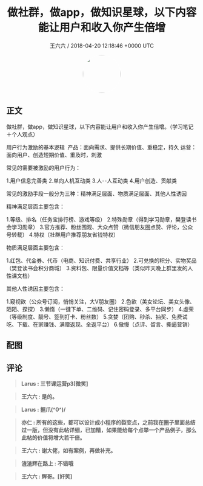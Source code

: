 <h1 align="center">做社群，做app，做知识星球，以下内容能让用户和收入你产生倍增</h1>
<p align="center">
    <a>王六六 / 2018-04-20 12:18:46 &#43;0000 UTC</a>
</p>

<div align="center">
    <img src="https://images.zsxq.com/FjoEggTJXg0GLhFKLn_iorf4P59Z?e=1590940799&amp;token=kIxbL07-8jAj8w1n4s9zv64FuZZNEATmlU_Vm6zD:ri9uHackkQeE-KOwebEfmaM-3AM=" width="100" height="100" style="border:1px solid;border-radius:50%; color:#ffffff"/>
</div>

## 正文

<div>
  做社群，做app，做知识星球，以下内容能让用户和收入你产生倍增。（学习笔记＋个人观点）

用户行为激励的基本逻辑
﻿
产品：面向需求、提供长期价值、重稳定，持久
运营：面向用户、创造短期价值、重及时，刺激

常见的需要被激励的用户行为：

1.用户信息完善类
2.单向人机互动类
3.人--人互动类
4.用户创造、贡献类

常见的激励手段一般分为三种：精神满足层面、物质满足层面、其他人性诱因

精神满足层面主要包含：

1.等级、排名（任务宝排行榜、游戏等级）
2.特殊勋章（得到学习勋章，樊登读书会学习勋章）
3.官方推荐、粉丝围观、大众点赞（微信朋友圈点赞、评论，公众号转载）
4.特权（社群用户推荐朋友省钱特权）

物质满足层面主要包含：

1.红包、代金券、代币（电商、知识付费、共享行业）
2.可兑换的积分、实物奖品（樊登读书会积分商城）
3.资料包、限量价值文档等（类似昨天晚上群里发的人性课文档）

其他人性诱因主要包含：

1.窥视欲（公众号订阅，悄悄关注，大V朋友圈）
2.色欲（美女论坛、美女头像、陌陌、探探）
3.懒惰（一键下单、二维码、记住密码登录、多平台同步）
4.虚荣（等级制度、靓号、签到打卡、粉丝数）
5.贪婪（团购、秒杀、抽奖、免费试吃、下载、在家赚钱、满赠返现、全返平台）
6.傲慢（点评、留言、撕逼营销）
</div>

## 配图
<div class="image" align="center">

</div>

## 评论

<div align="left">
<div>

<blockquote >
<span> <strong>Larus : 三节课运营p3[微笑] </strong></span>
</blockquote>

<blockquote >
<span> <strong>王六六 : 是的。 </strong></span>
</blockquote>

<blockquote >
<span> <strong>Larus : 握爪(^0^)/ </strong></span>
</blockquote>

<blockquote >
<span> <strong>亦仁 : 所有的这些，都可以设计成小程序的裂变点，之前我在圈子里面总结过一版，但没有此帖详细，已加精，如果能给每个点举一个产品例子，那么此帖的价值将增大若干倍。 </strong></span>
</blockquote>

<blockquote >
<span> <strong>王六六 : 谢大佬，如有案例，再做补充。 </strong></span>
</blockquote>

<blockquote >
<span> <strong>渣渣辉在路上 : 不错哦 </strong></span>
</blockquote>

<blockquote >
<span> <strong>王六六 : 辉哥。[奸笑] </strong></span>
</blockquote>

</div>
</div>